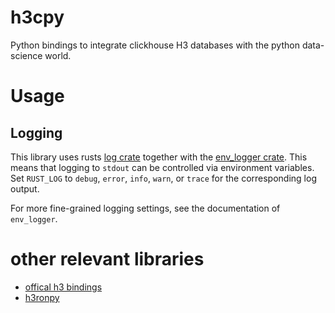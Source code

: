 # h3cpy

Python bindings to integrate clickhouse H3 databases with the python data-science world.


# Usage

## Logging

This library uses rusts [log crate](https://docs.rs/log/0.4.6/log/) together with 
the [env_logger crate](https://docs.rs/env_logger/0.8.2/env_logger/). This means that logging to `stdout` can be
controlled via environment variables. Set `RUST_LOG` to `debug`, `error`, `info`, `warn`, or `trace` for the corresponding 
log output. 

For more fine-grained logging settings, see the documentation of `env_logger`.

# other relevant libraries

* [offical h3 bindings](https://github.com/uber/h3-py)
* [h3ronpy](https://github.com/nmandery/h3ron/tree/master/h3ronpy)